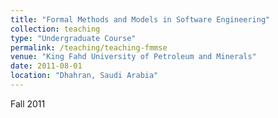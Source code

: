 ```yaml
---
title: "Formal Methods and Models in Software Engineering"
collection: teaching
type: "Undergraduate Course"
permalink: /teaching/teaching-fmmse
venue: "King Fahd University of Petroleum and Minerals"
date: 2011-08-01
location: "Dhahran, Saudi Arabia"
---
```


Fall 2011